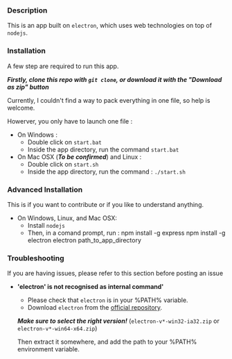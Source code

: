 ### Description


This is an app built on `electron`, which uses web technologies on top of `nodejs`.

### Installation

A few step are required to run this app.

***Firstly, clone this repo with `git clone`, or download it with the "Download as zip" button***

Currently, I couldn't find a way to pack everything in one file, so help is welcome.

Howerver, you only have to launch one file :

* On Windows :
    + Double click on `start.bat`
    + Inside the app directory, run the command `start.bat`
* On Mac OSX (**_To be confirmed_**) and Linux :
    + Double click on `start.sh`
    + Inside the app directory, run the command : `./start.sh`

### Advanced Installation

This is if you want to contribute or if you like to understand anything.

* On Windows, Linux, and Mac OSX:
    + Install `nodejs`
    + Then, in a comand prompt, run :
            npm install -g express
            npm install -g electron
            electron path_to_app_directory

### Troubleshooting

If you are having issues, please refer to this section before posting an issue

* **'electron' is not recognised as internal command'**
    + Please check that `electron` is in your %PATH% variable.
    + Download `electron` from the [official repository](https://github.com/atom/electron/releases).

    **_Make sure to select the right version!_** (`electron-v*-win32-ia32.zip` or `electron-v*-win64-x64.zip`)

    Then extract it somewhere, and add the path to your %PATH% environment variable.
